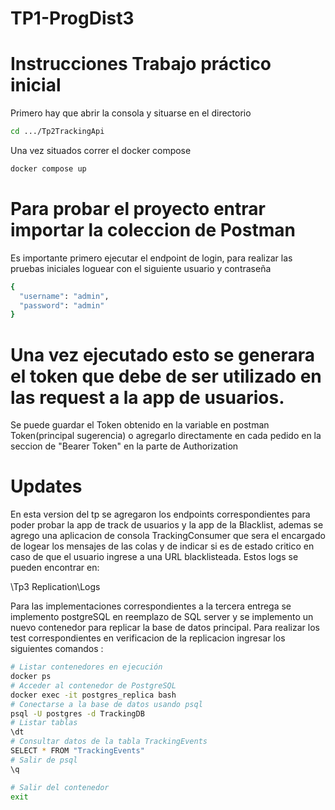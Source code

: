 # TP1-ProgDist3

# Instrucciones Trabajo práctico inicial

Primero hay que abrir la consola y situarse en el directorio

```bash
cd .../Tp2TrackingApi
```

Una vez situados correr el docker compose

```bash
docker compose up
```

# Para probar el proyecto entrar importar la coleccion de Postman

Es importante primero ejecutar el endpoint de login, para realizar las pruebas iniciales loguear con el siguiente usuario y contraseña

```bash
{
  "username": "admin",
  "password": "admin"
}
```

# Una vez ejecutado esto se generara el token que debe de ser utilizado en las request a la app de usuarios.

Se puede guardar el Token obtenido en la variable en postman Token(principal sugerencia) o agregarlo directamente en cada pedido en la seccion de "Bearer Token" en la parte de Authorization

# Updates

En esta version del tp se agregaron los endpoints correspondientes para poder probar la app de track de usuarios y la app de la Blacklist, ademas se agrego una aplicacion de consola TrackingConsumer que sera el encargado de logear los mensajes de las colas y de indicar si es de estado critico en caso de que el usuario ingrese a una URL blacklisteada. Estos logs se pueden encontrar en:

\Tp3 Replication\Logs

Para las implementaciones correspondientes a la tercera entrega se implemento postgreSQL en reemplazo de SQL server y se implemento un nuevo contenedor para replicar la base de datos principal. Para realizar los test correspondientes en verificacion de la replicacion ingresar los siguientes comandos :

```bash
# Listar contenedores en ejecución
docker ps
# Acceder al contenedor de PostgreSQL 
docker exec -it postgres_replica bash
# Conectarse a la base de datos usando psql
psql -U postgres -d TrackingDB
# Listar tablas
\dt
# Consultar datos de la tabla TrackingEvents
SELECT * FROM "TrackingEvents"
# Salir de psql
\q

# Salir del contenedor
exit
```
